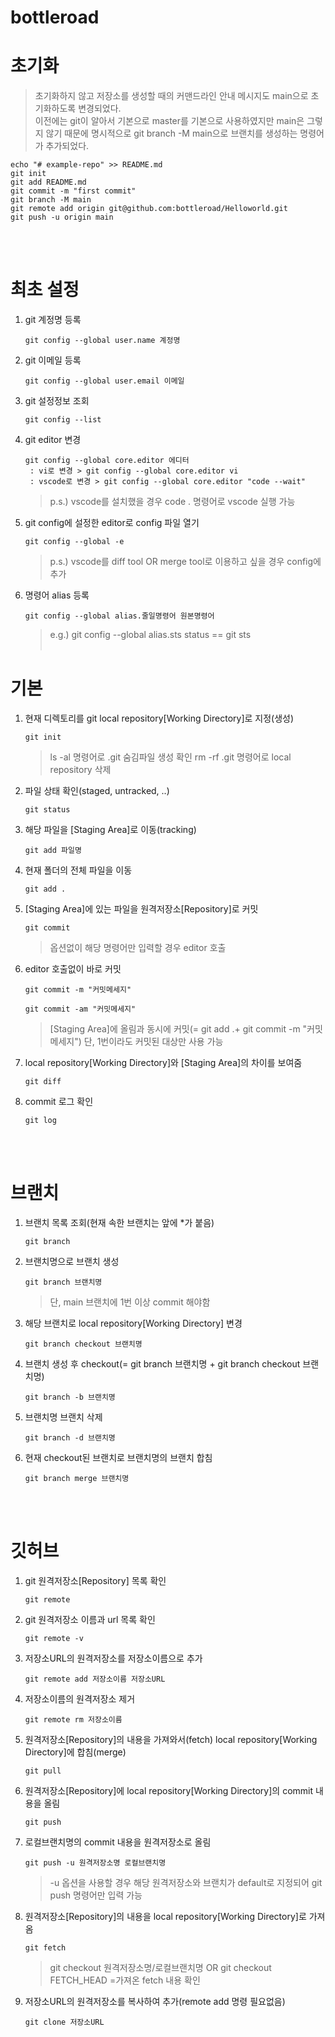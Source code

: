 # bottleroad


# 초기화
  >초기화하지 않고 저장소를 생성할 때의 커맨드라인 안내 메시지도 main으로 초기화하도록 변경되었다.   
  >이전에는 git이 알아서 기본으로 master를 기본으로 사용하였지만 main은 그렇지 않기 때문에 
  >명시적으로 git branch -M main으로 브랜치를 생성하는 명령어가 추가되었다.
  
  ```    
  echo "# example-repo" >> README.md  
  git init  
  git add README.md  
  git commit -m "first commit"  
  git branch -M main  
  git remote add origin git@github.com:bottleroad/Helloworld.git  
  git push -u origin main  
  ```    
<br/><br/>

# 최초 설정
  1. git 계정명 등록  
      ```
      git config --global user.name 계정명
      ```
  2. git 이메일 등록  
      ```
      git config --global user.email 이메일
      ``` 
  3. git 설정정보 조회
      ```
      git config --list
      ```
  4. git editor 변경  
      ```
      git config --global core.editor 에디터
       : vi로 변경 > git config --global core.editor vi
       : vscode로 변경 > git config --global core.editor "code --wait"
       ```
      > p.s.) vscode를 설치했을 경우 code . 명령어로 vscode 실행 가능
  5. git config에 설정한 editor로 config 파일 열기
      ```
      git config --global -e
      ```
      > p.s.) vscode를 diff tool OR merge tool로 이용하고 싶을 경우 config에 추가
  6. 명령어 alias 등록
      ```
      git config --global alias.줄일명령어 원본명령어
      ```
      > e.g.) git config --global alias.sts status == git sts
<br/><br/>

# 기본

1. 현재 디렉토리를 git local repository[Working Directory]로 지정(생성)
      ```
      git init
      ```
      > ls -al 명령어로 .git 숨김파일 생성 확인
      > rm -rf .git 명령어로 local repository 삭제
2. 파일 상태 확인(staged, untracked, ..)
      ```
      git status
      ```
3. 해당 파일을 [Staging Area]로 이동(tracking)
      ```
      git add 파일명
      ```
4. 현재 폴더의 전체 파일을 이동
      ```
      git add .
      ```
5. [Staging Area]에 있는 파일을 원격저장소[Repository]로 커밋
      ``` 
      git commit
      ```
      > 옵션없이 해당 명령어만 입력할 경우 editor 호출
6. editor 호출없이 바로 커밋
      ```
      git commit -m "커밋메세지"
      ```
      ```
      git commit -am "커밋메세지"
      ```
      > [Staging Area]에 올림과 동시에 커밋(= git add .+ git commit -m "커밋메세지")
      > 단, 1번이라도 커밋된 대상만 사용 가능
7. local repository[Working Directory]와 [Staging Area]의 차이를 보여줌
      ```
      git diff
      ```
8. commit 로그 확인
      ```
      git log
      ```
<br/><br/>  

# 브랜치

1. 브랜치 목록 조회(현재 속한 브랜치는 앞에 *가 붙음)
      ```
      git branch
      ```
2. 브랜치명으로 브랜치 생성
      ```
      git branch 브랜치명
      ```
      > 단, main 브랜치에 1번 이상 commit 해야함
3. 해당 브랜치로 local repository[Working Directory] 변경
      ```
      git branch checkout 브랜치명
      ```
4. 브랜치 생성 후 checkout(= git branch 브랜치명 + git branch checkout 브랜치명)
      ```
      git branch -b 브랜치명
      ```
5. 브랜치명 브랜치 삭제
      ```
      git branch -d 브랜치명
      ```
6. 현재 checkout된 브랜치로 브랜치명의 브랜치 합침
      ```
      git branch merge 브랜치명
      ```
<br/><br/>

# 깃허브

1. git 원격저장소[Repository] 목록 확인
      ```
      git remote
      ```
2. git 원격저장소 이름과 url 목록 확인
      ```
      git remote -v
      ```
3. 저장소URL의 원격저장소를 저장소이름으로 추가
      ```
      git remote add 저장소이름 저장소URL 
      ```
4. 저장소이름의 원격저장소 제거
      ```
      git remote rm 저장소이름
      ```
5. 원격저장소[Repository]의 내용을 가져와서(fetch) local repository[Working Directory]에 합침(merge)
      ```
      git pull
      ```
6. 원격저장소[Repository]에 local repository[Working Directory]의 commit 내용을 올림
      ```
      git push
      ```
7. 로컬브랜치명의 commit 내용을 원격저장소로 올림
      ```
      git push -u 원격저장소명 로컬브랜치명
      ```
      > -u 옵션을 사용할 경우 해당 원격저장소와 브랜치가 default로 지정되어 git push 명령어만 입력 가능
8. 원격저장소[Repository]의 내용을 local repository[Working Directory]로 가져옴
      ```
      git fetch
      ```
      > git checkout 원격저장소명/로컬브랜치명 OR git checkout FETCH_HEAD =가져온 fetch 내용 확인
9. 저장소URL의 원격저장소를 복사하여 추가(remote add 명령 필요없음)
      ```
      git clone 저장소URL
      ```
